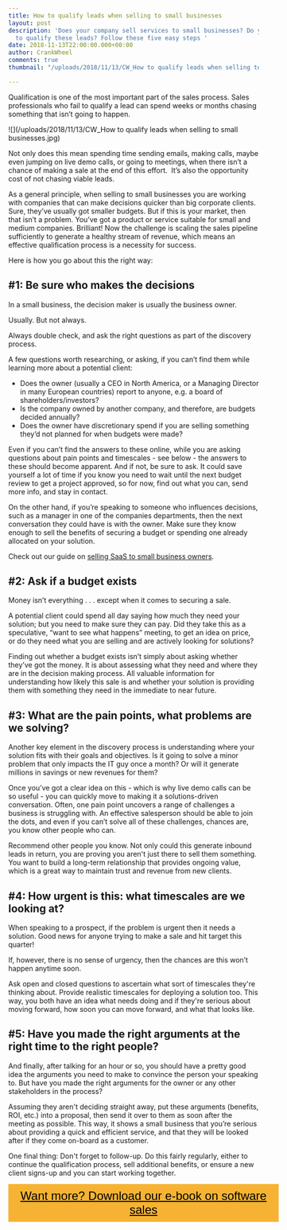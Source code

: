```yaml
---
title: How to qualify leads when selling to small businesses
layout: post
description: 'Does your company sell services to small businesses? Do you know how
  to qualify these leads? Follow these five easy steps '
date: 2018-11-13T22:00:00.000+00:00
author: CrankWheel
comments: true
thumbnail: "/uploads/2018/11/13/CW_How to qualify leads when selling to small businesses.jpg"

---
```

Qualification is one of the most important part of the sales process. Sales professionals who fail to qualify a lead can spend weeks or months chasing something that isn’t going to happen.

![](/uploads/2018/11/13/CW_How to qualify leads when selling to small businesses.jpg)

Not only does this mean spending time sending emails, making calls, maybe even jumping on live demo calls, or going to meetings, when there isn’t a chance of making a sale at the end of this effort.  It’s also the opportunity cost of not chasing viable leads.

As a general principle, when selling to small businesses you are working with companies that can make decisions quicker than big corporate clients. Sure, they’ve usually got smaller budgets. But if this is your market, then that isn’t a problem. You’ve got a product or service suitable for small and medium companies. Brilliant! Now the challenge is scaling the sales pipeline sufficiently to generate a healthy stream of revenue, which means an effective qualification process is a necessity for success.

Here is how you go about this the right way:

## #1: Be sure who makes the decisions

In a small business, the decision maker is usually the business owner.

Usually. But not always.

Always double check, and ask the right questions as part of the discovery process.

A few questions worth researching, or asking, if you can’t find them while learning more about a potential client:

* Does the owner (usually a CEO in North America, or a Managing Director in many European countries) report to anyone, e.g. a board of shareholders/investors?
* Is the company owned by another company, and therefore, are budgets decided annually?
* Does the owner have discretionary spend if you are selling something they’d not planned for when budgets were made?

Even if you can’t find the answers to these online, while you are asking questions about pain points and timescales - see below - the answers to these should become apparent. And if not, be sure to ask. It could save yourself a lot of time if you know you need to wait until the next budget review to get a project approved, so for now, find out what you can, send more info, and stay in contact.

On the other hand, if you’re speaking to someone who influences decisions, such as a manager in one of the companies departments, then the next conversation they could have is with the owner. Make sure they know enough to sell the benefits of securing a budget or spending one already allocated on your solution.

Check out our guide on [selling SaaS to small business owners](https://crankwheel.com/maximize-your-saas-sales-to-small-business-owners-tips-and-strategies/).

## #2: Ask if a budget exists

Money isn’t everything . . . except when it comes to securing a sale.

A potential client could spend all day saying how much they need your solution; but you need to make sure they can pay. Did they take this as a speculative, “want to see what happens” meeting, to get an idea on price, or do they need what you are selling and are actively looking for solutions?

Finding out whether a budget exists isn’t simply about asking whether they’ve got the money. It is about assessing what they need and where they are in the decision making process. All valuable information for understanding how likely this sale is and whether your solution is providing them with something they need in the immediate to near future.

## #3: What are the pain points, what problems are we solving?

Another key element in the discovery process is understanding where your solution fits with their goals and objectives. Is it going to solve a minor problem that only impacts the IT guy once a month? Or will it generate millions in savings or new revenues for them?

Once you’ve got a clear idea on this - which is why live demo calls can be so useful - you can quickly move to making it a solutions-driven conversation. Often, one pain point uncovers a range of challenges a business is struggling with. An effective salesperson should be able to join the dots, and even if you can’t solve all of these challenges, chances are, you know other people who can.

Recommend other people you know. Not only could this generate inbound leads in return, you are proving you aren't just there to sell them something. You want to build a long-term relationship that provides ongoing value, which is a great way to maintain trust and revenue from new clients.

## #4: How urgent is this: what timescales are we looking at?

When speaking to a prospect, if the problem is urgent then it needs a solution. Good news for anyone trying to make a sale and hit target this quarter!

If, however, there is no sense of urgency, then the chances are this won’t happen anytime soon.

Ask open and closed questions to ascertain what sort of timescales they're thinking about. Provide realistic timescales for deploying a solution too. This way, you both have an idea what needs doing and if they're serious about moving forward, how soon you can move forward, and what that looks like.

## #5: Have you made the right arguments at the right time to the right people?

And finally, after talking for an hour or so, you should have a pretty good idea the arguments you need to make to convince the person your speaking to. But have you made the right arguments for the owner or any other stakeholders in the process?

Assuming they aren't deciding straight away, put these arguments (benefits, ROI, etc.) into a proposal, then send it over to them as soon after the meeting as possible. This way, it shows a small business that you’re serious about providing a quick and efficient service, and that they will be looked after if they come on-board as a customer.

One final thing: Don't forget to follow-up. Do this fairly regularly, either to continue the qualification process, sell additional benefits, or ensure a new client signs-up and you can start working together.

<style> .btn-signup { padding-top: 11px !important; border-radius: 0px !important; background-color: #f6b333; text-align: center; padding: 10px 20px !important; border: 0px !important; width: 100%; margin-bottom: 20px; } .btn-signup a { color: black !important; font-family: 'Titillium Web', sans-serif; font-size: 24px !important; font-weight: normal !important; } </style>

<div class="btn-signup"><a style="cursor: pointer;" href="/sign-up-to-download">Want more? Download our e-book on software sales</a></div>